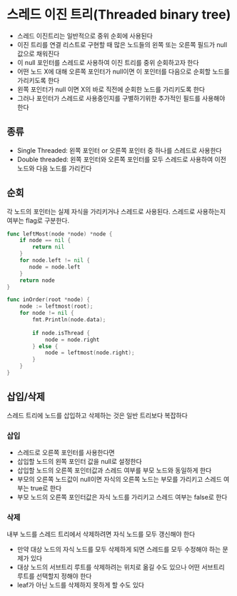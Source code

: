 # 스레드 이진 트리(Threaded binary tree)

- 스레드 이진트리는 일반적으로 중위 순회에 사용된다
- 이진 트리를 연결 리스트로 구현할 때 많은 노드들의 왼쪽 또는 오른쪽 필드가 null 값으로 채워진다
- 이 null 포인터를 스레드로 사용하여 이진 트리를 중위 순회하고자 한다
- 어떤 노드 X에 대해 오른쪽 포인터가 null이면 이 포인터를 다음으로 순회할 노드를 가리키도록 한다
- 왼쪽 포인터가 null 이면 X의 바로 직전에 순회한 노드를 가리키도록 한다
- 그러나 포인터가 스레드로 사용중인지를 구별하기위한 추가적인 필드를 사용해야 한다

## 종류

- Single Threaded: 왼쪽 포인터 or 오른쪽 포인터 중 하나를 스레드로 사용한다
- Double threaded: 왼쪽 포인터와 오른쪽 포인터를 모두 스레드로 사용하여 이전 노드와 다음 노드를 가리킨다

## 순회

각 노드의 포인터는 실제 자식을 가리키거나 스레드로 사용된다. 스레드로 사용하는지 여부는 flag로 구분한다.

```go
func leftMost(node *node) *node {
    if node == nil {
        return nil
    }
    for node.left != nil {
       node = node.left
    }
    return node
}

func inOrder(root *node) {
    node := leftmost(root);
    for node != nil {
        fmt.Println(node.data);
  
        if node.isThread {
            node = node.right
        } else {
            node = leftmost(node.right);
        }
    }
}
```

## 삽입/삭제

스레드 트리에 노드를 삽입하고 삭제하는 것은 일반 트리보다 복잡하다

### 삽입

- 스레드로 오른쪽 포인터를 사용한다면
- 삽입할 노드의 왼쪽 포인터 값을 null로 설정한다
- 삽입할 노드의 오른쪽 포인터값과 스레드 여부를 부모 노드와 동일하게 한다
- 부모의 오른쪽 노드값이 null이면 자식의 오른쪽 노드는 부모를 가리키고 스레드 여부는 true로 한다
- 부모 노드의 오른쪽 포인터값은 자식 노드를 가리키고 스레드 여부는 false로 한다

### 삭제

내부 노드를 스레드 트리에서 삭제하려면 자식 노드를 모두 갱신해야 한다

- 만약 대상 노드의 자식 노드를 모두 삭제하게 되면 스레드를 모두 수정해야 하는 문제가 있다
- 대상 노드의 서브트리 루트를 삭제하려는 위치로 옮길 수도 있으나 어떤 서브트리 루트를 선택할지 정해야 한다
- leaf가 아닌 노드를 삭제하지 못하게 할 수도 있다
